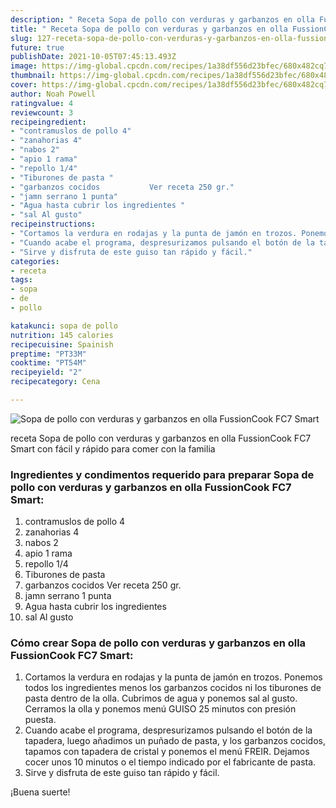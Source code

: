 ```yaml
---
description: " Receta Sopa de pollo con verduras y garbanzos en olla FussionCook FC7 Smart"
title: " Receta Sopa de pollo con verduras y garbanzos en olla FussionCook FC7 Smart"
slug: 127-receta-sopa-de-pollo-con-verduras-y-garbanzos-en-olla-fussioncook-fc7-smart
future: true
publishDate: 2021-10-05T07:45:13.493Z
image: https://img-global.cpcdn.com/recipes/1a38df556d23bfec/680x482cq70/sopa-de-pollo-con-verduras-y-garbanzos-en-olla-fussioncook-fc7-smart-foto-principal.jpg
thumbnail: https://img-global.cpcdn.com/recipes/1a38df556d23bfec/680x482cq70/sopa-de-pollo-con-verduras-y-garbanzos-en-olla-fussioncook-fc7-smart-foto-principal.jpg
cover: https://img-global.cpcdn.com/recipes/1a38df556d23bfec/680x482cq70/sopa-de-pollo-con-verduras-y-garbanzos-en-olla-fussioncook-fc7-smart-foto-principal.jpg
author: Noah Powell
ratingvalue: 4
reviewcount: 3
recipeingredient:
- "contramuslos de pollo 4"
- "zanahorias 4"
- "nabos 2"
- "apio 1 rama"
- "repollo 1/4"
- "Tiburones de pasta "
- "garbanzos cocidos           Ver receta 250 gr."
- "jamn serrano 1 punta"
- "Agua hasta cubrir los ingredientes "
- "sal Al gusto"
recipeinstructions:
- "Cortamos la verdura en rodajas y la punta de jamón en trozos. Ponemos todos los ingredientes menos los garbanzos cocidos ni los tiburones de pasta dentro de la olla. Cubrimos de agua y ponemos sal al gusto. Cerramos la olla y ponemos menú GUISO 25 minutos con presión puesta."
- "Cuando acabe el programa, despresurizamos pulsando el botón de la tapadera, luego añadimos un puñado de pasta, y los garbanzos cocidos, tapamos con tapadera de cristal y ponemos el menú FREIR. Dejamos cocer unos 10 minutos o el tiempo indicado por el fabricante de pasta."
- "Sirve y disfruta de este guiso tan rápido y fácil."
categories:
- receta
tags:
- sopa
- de
- pollo

katakunci: sopa de pollo 
nutrition: 145 calories
recipecuisine: Spainish
preptime: "PT33M"
cooktime: "PT54M"
recipeyield: "2"
recipecategory: Cena

---
```



![Sopa de pollo con verduras y garbanzos en olla FussionCook FC7 Smart](https://img-global.cpcdn.com/recipes/1a38df556d23bfec/680x482cq70/sopa-de-pollo-con-verduras-y-garbanzos-en-olla-fussioncook-fc7-smart-foto-principal.jpg)

receta Sopa de pollo con verduras y garbanzos en olla FussionCook FC7 Smart con fácil y rápido para comer con la familia

<!--inarticleads1-->

### Ingredientes y condimentos requerido para preparar Sopa de pollo con verduras y garbanzos en olla FussionCook FC7 Smart:

1. contramuslos de pollo 4
1. zanahorias 4
1. nabos 2
1. apio 1 rama
1. repollo 1/4
1. Tiburones de pasta 
1. garbanzos cocidos           Ver receta 250 gr.
1. jamn serrano 1 punta
1. Agua hasta cubrir los ingredientes 
1. sal Al gusto



<!--inarticleads2-->

### Cómo crear Sopa de pollo con verduras y garbanzos en olla FussionCook FC7 Smart:

1. Cortamos la verdura en rodajas y la punta de jamón en trozos. Ponemos todos los ingredientes menos los garbanzos cocidos ni los tiburones de pasta dentro de la olla. Cubrimos de agua y ponemos sal al gusto. Cerramos la olla y ponemos menú GUISO 25 minutos con presión puesta.
1. Cuando acabe el programa, despresurizamos pulsando el botón de la tapadera, luego añadimos un puñado de pasta, y los garbanzos cocidos, tapamos con tapadera de cristal y ponemos el menú FREIR. Dejamos cocer unos 10 minutos o el tiempo indicado por el fabricante de pasta.
1. Sirve y disfruta de este guiso tan rápido y fácil.



¡Buena suerte!

